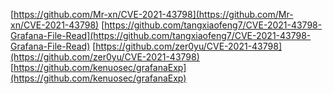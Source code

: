 [https://github.com/Mr-xn/CVE-2021-43798](https://github.com/Mr-xn/CVE-2021-43798)
[https://github.com/tangxiaofeng7/CVE-2021-43798-Grafana-File-Read](https://github.com/tangxiaofeng7/CVE-2021-43798-Grafana-File-Read)
[https://github.com/zer0yu/CVE-2021-43798](https://github.com/zer0yu/CVE-2021-43798)
[https://github.com/kenuosec/grafanaExp](https://github.com/kenuosec/grafanaExp)

